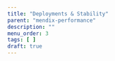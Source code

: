 ```yaml
---
title: "Deployments & Stability"
parent: "mendix-performance"
description: ""
menu_order: 3
tags: [ ]
draft: true
---
```


